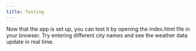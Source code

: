 ```yaml
---
title: Testing
---
```


Now that the app is set up, you can test it by opening the index.html file in your browser. Try entering different city names and see the weather data update in real time.
